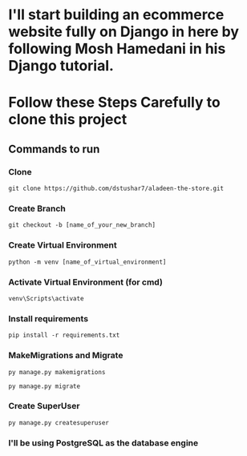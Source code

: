 # I'll start building an ecommerce website fully on Django in here by following Mosh Hamedani in his Django tutorial.


# Follow these Steps Carefully to clone this project
## Commands to run
### Clone
```commandline
git clone https://github.com/dstushar7/aladeen-the-store.git
```
### Create Branch
```commandline
git checkout -b [name_of_your_new_branch]
```
### Create Virtual Environment
```commandline
python -m venv [name_of_virtual_environment]
```
### Activate Virtual Environment (for cmd)
```commandline
venv\Scripts\activate
```
### Install requirements
```commandline
pip install -r requirements.txt
```
### MakeMigrations and Migrate
```commandline
py manage.py makemigrations
```
```commandline
py manage.py migrate
```
### Create SuperUser
```commandline
py manage.py createsuperuser
```

### I'll be using PostgreSQL as the database engine